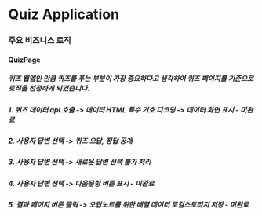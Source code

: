 # Quiz Application

### 주요 비즈니스 로직

#### QuizPage
##### 퀴즈 웹앱인 만큼 퀴즈를 푸는 부분이 가장 중요하다고 생각하여 퀴즈 페이지를 기준으로 로직을 선정하게 되었습니다.

##### 1. 퀴즈 데이터 api 호출 -> 데이터 HTML 특수 기호 디코딩 -> 데이터 화면 표시 - 미완료

##### 2. 사용자 답변 선택 -> 퀴즈 오답, 정답 공개

##### 3. 사용자 답변 선택 -> 새로운 답변 선택 불가 처리

##### 4. 사용자 답변 선택 -> 다음문항 버튼 표시 - 미완료

##### 5. 결과 페이지 버튼 클릭 -> 오답노트를 위한 배열 데이터 로컬스토리지 저장 - 미완료